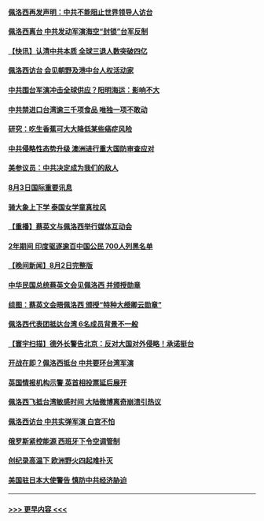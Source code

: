 #### [佩洛西再发声明：中共不能阻止世界领导人访台](../pages/prog202/a103494001.md?t=08040501) 
#### [佩洛西离台 中共发动军演海空“封锁”台军反制](../pages/prog202/a103494007.md?t=08040501) 
#### [【快讯】认清中共本质 全球三退人数突破四亿](../pages/prog202/a103494011.md?t=08040501) 
#### [佩洛西访台 会见朝野及港中台人权活动家](../pages/prog202/a103494005.md?t=08040501) 
#### [中共围台军演冲击全球供应？阳明海运：影响不大](../pages/prog202/a103493894.md?t=08040501) 
#### [中共禁进口台湾逾三千项食品 唯独一项不敢动](../pages/prog202/a103493829.md?t=08040501) 
#### [研究：吃生香蕉可大大降低某些癌症风险](../pages/prog202/a103493729.md?t=08040501) 
#### [中共侵略性态势升级 澳洲进行重大国防审查应对](../pages/prog202/a103493733.md?t=08040501) 
#### [美参议员：中共决定成为我们的敌人](../pages/prog202/a103493739.md?t=08040501) 
#### [8月3日国际重要讯息](../pages/prog202/a103493741.md?t=08040501) 
#### [骑大象上下学 泰国女学童真拉风](../pages/prog202/a103493623.md?t=08040501) 
#### [【重播】蔡英文与佩洛西举行媒体互动会](../pages/prog202/a103493186.md?t=08040501) 
#### [2年期间 印度驱逐逾百中国公民 700人列黑名单](../pages/prog202/a103493594.md?t=08040501) 
#### [【晚间新闻】8月2日完整版](../pages/prog202/a103493468.md?t=08040501) 
#### [中华民国总统蔡英文会见佩洛西 并颁授勋章](../pages/prog202/a103493486.md?t=08040501) 
#### [组图：蔡英文会晤佩洛西 颁授“特种大绶卿云勋章”](../pages/prog202/a103493509.md?t=08040501) 
#### [佩洛西代表团抵达台湾 6名成员背景不一般](../pages/prog202/a103493520.md?t=08040501) 
#### [【寰宇扫描】德外长警告北京：反对大国对外侵略！承诺挺台](../pages/prog202/a103493507.md?t=08040501) 
#### [开战在即？佩洛西抵台 中共要环台湾军演](../pages/prog202/a103493491.md?t=08040501) 
#### [英国情报机构示警 英首相投票延后展开](../pages/prog202/a103493462.md?t=08040501) 
#### [佩洛西飞抵台湾敏感时间 大陆微博离奇崩溃引热议](../pages/prog202/a103493427.md?t=08040501) 
#### [佩洛西访台 中共实弹军演 白宫不怕](../pages/prog202/a103493308.md?t=08040501) 
#### [俄罗斯紧控能源 西班牙下令空调管制](../pages/prog202/a103493312.md?t=08040501) 
#### [创纪录高温下 欧洲野火四起难扑灭](../pages/prog202/a103493314.md?t=08040501) 
#### [美国驻日本大使警告 慎防中共经济胁迫](../pages/prog202/a103493341.md?t=08040501) 

----
#### [ >>> 更早内容 <<< ](../indexes/prog202-earlier.md)

